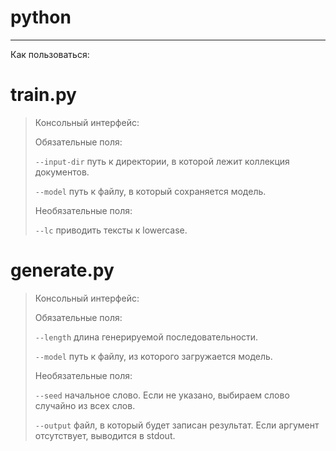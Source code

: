 # python
********************************

Как пользоваться:

train.py
=====================
>Консольный интерфейс:
>
>Обязательные поля: 
>
>`--input-dir` путь к директории, в которой лежит коллекция документов.
>
>`--model`  путь к файлу, в который сохраняется модель.
>
>Необязательные поля: 
>
>`--lc` приводить тексты к lowercase.

generate.py
=====================
>Консольный интерфейс:
>
>Обязательные поля: 
>
>`--length` длина генерируемой последовательности.
>
>`--model` путь к файлу, из которого загружается модель.
>
>Необязательные поля: 
>
>`--seed` начальное слово. Если не указано, выбираем слово случайно из всех слов.
>
>`--output` файл, в который будет записан результат. Если аргумент отсутствует, выводится в stdout.
